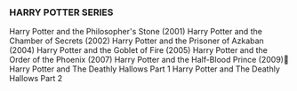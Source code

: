 ### HARRY POTTER SERIES
Harry Potter and the Philosopher's Stone (2001)
Harry Potter and the Chamber of Secrets (2002)
Harry Potter and the Prisoner of Azkaban (2004)
Harry Potter and the Goblet of Fire (2005)
Harry Potter and the Order of the Phoenix (2007)
Harry Potter and the Half-Blood Prince (2009)👋
Harry Potter and The Deathly Hallows Part 1
Harry Potter and The Deathly Hallows Part 2
